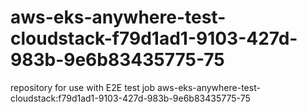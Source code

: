# aws-eks-anywhere-test-cloudstack-f79d1ad1-9103-427d-983b-9e6b83435775-75
repository for use with E2E test job aws-eks-anywhere-test-cloudstack:f79d1ad1-9103-427d-983b-9e6b83435775-75
